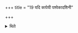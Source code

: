 +++
title = "19 यदि कापेयी पश्वेकादशिनी"

+++

<details><summary>थिते</summary>

यदि कापेयी पश्वेकादशिनी स्यादाग्नेयमभित ऐन्द्रौ पशू भवतः । उत्तरतः सारस्वतं सौम्यं पौष्णं बार्हस्पत्यमिति । दक्षिणतः सावित्रं वैश्वदेवं मारुतं वारुणमिति १९
</details>
